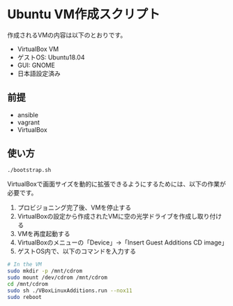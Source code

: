 # Ubuntu VM作成スクリプト

作成されるVMの内容は以下のとおりです。

* VirtualBox VM
* ゲストOS: Ubuntu18.04
* GUI: GNOME
* 日本語設定済み

## 前提

* ansible
* vagrant
* VirtualBox

## 使い方

```bash
./bootstrap.sh
```

VirtualBoxで画面サイズを動的に拡張できるようにするためには、以下の作業が必要です。

1. プロビジョニング完了後、VMを停止する
2. VirtualBoxの設定から作成されたVMに空の光学ドライブを作成し取り付ける
3. VMを再度起動する
4. VirtualBoxのメニューの「Device」->「Insert Guest Additions CD image」
5. ゲストOS内で、以下のコマンドを入力する

```bash
# In the VM
sudo mkdir -p /mnt/cdrom
sudo mount /dev/cdrom /mnt/cdrom
cd /mnt/cdrom
sudo sh ./VBoxLinuxAdditions.run --nox11
sudo reboot
```
